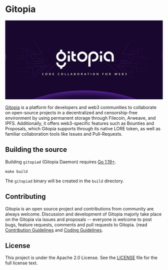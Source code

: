 # Gitopia
![Gitopia](https://github.com/gitopia/gitopia-web/blob/master/public/og-gitopia.jpg)

[Gitopia](https://gitopia.com/) is a platform for developers and web3 communities to collaborate on open-source projects in a decentralized and censorship-free environment by using permanent storage through Filecoin, Arweave, and IPFS. Additionally, it offers web3-specific features such as Bounties and Proposals, which Gitopia supports through its native LORE token, as well as familiar collaboration tools like Issues and Pull-Requests.

## Building the source

Building `gitopiad` (Gitopia Daemon) requires [Go 1.19+](https://golang.org/dl/).

```
make build
```

The `gitopiad` binary will be created in the `build` directory.

## Contributing

Gitopia is an open source project and contributions from community are always welcome. Discussion and development of Gitopia majorly take place on the Gitopia via issues and proposals -- everyone is welcome to post bugs, feature requests, comments and pull requests to Gitopia. (read [Contribution Guidelines](CONTRIBUTING.md) and [Coding Guidelines](CodingGuidelines.md).

## License

This project is under the Apache 2.0 License. See the [LICENSE](LICENSE) file for the full license text.
